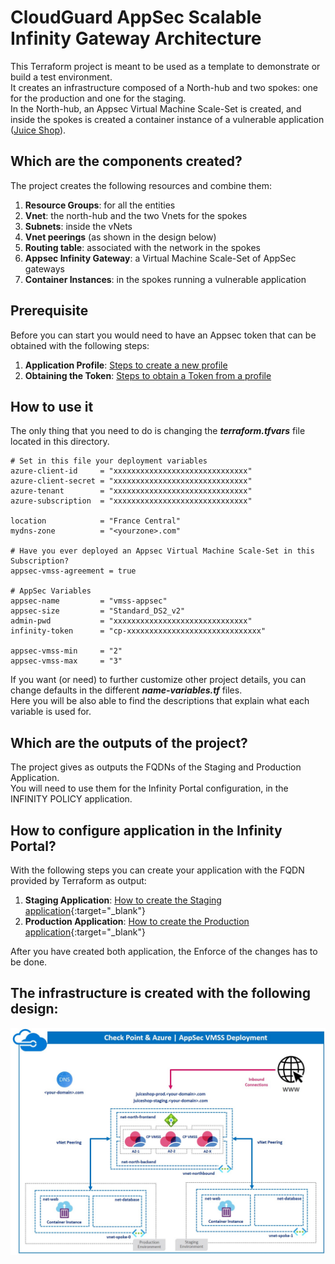 # CloudGuard AppSec Scalable Infinity Gateway Architecture
This Terraform project is meant to be used as a template to demonstrate or build a test environment.    
It creates an infrastructure composed of a North-hub and two spokes: one for the production and one for the staging.     
In the North-hub, an Appsec Virtual Machine Scale-Set is created, and inside the spokes is created a container instance of a vulnerable application ([Juice Shop](https://github.com/bkimminich/juice-shop)).

## Which are the components created?
The project creates the following resources and combine them:    
1. **Resource Groups**: for all the entities
2. **Vnet**: the north-hub and the two Vnets for the spokes
3. **Subnets**: inside the vNets
4. **Vnet peerings** (as shown in the design below)
5. **Routing table**: associated with the network in the spokes
6. **Appsec Infinity Gateway**: a Virtual Machine Scale-Set of AppSec gateways
7. **Container Instances**: in the spokes running a vulnerable application

## Prerequisite
Before you can start you would need to have an Appsec token that can be obtained with the following steps:
1. **Application Profile**: [Steps to create a new profile](/zimages/appsec-profile.jpg)
2. **Obtaining the Token**: [Steps to obtain a Token from a profile](/zimages/appsec-token.jpg)

## How to use it
The only thing that you need to do is changing the __*terraform.tfvars*__ file located in this directory.

```hcl
# Set in this file your deployment variables
azure-client-id     = "xxxxxxxxxxxxxxxxxxxxxxxxxxxxxx"
azure-client-secret = "xxxxxxxxxxxxxxxxxxxxxxxxxxxxxx"
azure-tenant        = "xxxxxxxxxxxxxxxxxxxxxxxxxxxxxx"
azure-subscription  = "xxxxxxxxxxxxxxxxxxxxxxxxxxxxxx"

location            = "France Central"
mydns-zone          = "<yourzone>.com"

# Have you ever deployed an Appsec Virtual Machine Scale-Set in this Subscription?
appsec-vmss-agreement = true

# AppSec Variables
appsec-name         = "vmss-appsec"
appsec-size         = "Standard_DS2_v2"
admin-pwd           = "xxxxxxxxxxxxxxxxxxxxxxxxxxxxxx"
infinity-token      = "cp-xxxxxxxxxxxxxxxxxxxxxxxxxxxxxx"

appsec-vmss-min     = "2"
appsec-vmss-max     = "3" 
```
If you want (or need) to further customize other project details, you can change defaults in the different __*name-variables.tf*__ files.   
Here you will be also able to find the descriptions that explain what each variable is used for.

## Which are the outputs of the project?
The project gives as outputs the FQDNs of the Staging and Production Application.     
You will need to use them for the Infinity Portal configuration, in the INFINITY POLICY application.

## How to configure application in the Infinity Portal?
With the following steps you can create your application with the FQDN provided by Terraform as output:
1. **Staging Application**: [How to create the Staging application](/zimages/appsec-app-staging.jpg){:target="_blank"}
2. **Production Application**: [How to create the Production application](/zimages/appsec-app-prod.jpg){:target="_blank"}

After you have created both application, the Enforce of the changes has to be done.

## The infrastructure is created with the following design:
![Architectural Design](/zimages/schema-vmss-igappsec.jpg)